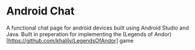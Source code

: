 # Android Chat


A functional chat page for android devices built using Android Studio and Java. Built in preperation for implementing the (Legends of Andor)[https://github.com/khalilv/LegendsOfAndor] game

